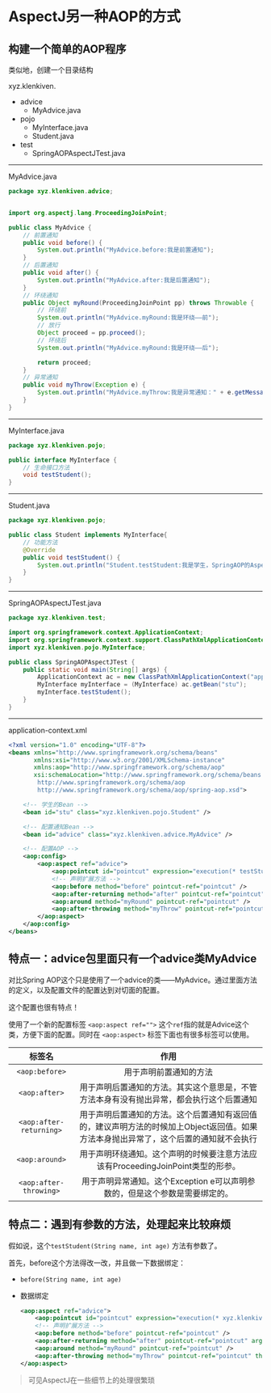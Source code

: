 # AspectJ另一种AOP的方式

## 构建一个简单的AOP程序

类似地，创建一个目录结构

xyz.klenkiven.

+ advice
  + MyAdvice.java
+ pojo
  + MyInterface.java
  + Student.java
+ test
  + SpringAOPAspectJTest.java

----

MyAdvice.java

```java
package xyz.klenkiven.advice;


import org.aspectj.lang.ProceedingJoinPoint;

public class MyAdvice {
    // 前置通知
    public void before() {
        System.out.println("MyAdvice.before:我是前置通知");
    }
    // 后置通知
    public void after() {
        System.out.println("MyAdvice.after:我是后置通知");
    }
    // 环绕通知
    public Object myRound(ProceedingJoinPoint pp) throws Throwable {
        // 环绕前
        System.out.println("MyAdvice.myRound:我是环绕——前");
        // 放行
        Object proceed = pp.proceed();
        // 环绕后
        System.out.println("MyAdvice.myRound:我是环绕——后");

        return proceed;
    }
    // 异常通知
    public void myThrow(Exception e) {
        System.out.println("MyAdvice.myThrow:我是异常通知：" + e.getMessage());
    }
}
```

----

MyInterface.java

```java
package xyz.klenkiven.pojo;

public interface MyInterface {
    // 生命接口方法
    void testStudent();
}
```

----

Student.java

```java
package xyz.klenkiven.pojo;

public class Student implements MyInterface{
    // 功能方法
    @Override
    public void testStudent() {
        System.out.println("Student.testStudent:我是学生，SpringAOP的AspectJ");
    }
}
```

----

SpringAOPAspectJTest.java

```java
package xyz.klenkiven.test;

import org.springframework.context.ApplicationContext;
import org.springframework.context.support.ClassPathXmlApplicationContext;
import xyz.klenkiven.pojo.MyInterface;

public class SpringAOPAspectJTest {
    public static void main(String[] args) {
        ApplicationContext ac = new ClassPathXmlApplicationContext("application-context.xml");
        MyInterface myInterface = (MyInterface) ac.getBean("stu");
        myInterface.testStudent();
    }
}
```

----

application-context.xml

```xml
<?xml version="1.0" encoding="UTF-8"?>
<beans xmlns="http://www.springframework.org/schema/beans"
       xmlns:xsi="http://www.w3.org/2001/XMLSchema-instance"
       xmlns:aop="http://www.springframework.org/schema/aop"
       xsi:schemaLocation="http://www.springframework.org/schema/beans http://www.springframework.org/schema/beans/spring-beans.xsd
        http://www.springframework.org/schema/aop
        http://www.springframework.org/schema/aop/spring-aop.xsd">

    <!-- 学生的Bean -->
    <bean id="stu" class="xyz.klenkiven.pojo.Student" />

    <!-- 配置通知Bean -->
    <bean id="advice" class="xyz.klenkiven.advice.MyAdvice" />

    <!-- 配置AOP -->
    <aop:config>
        <aop:aspect ref="advice">
            <aop:pointcut id="pointcut" expression="execution(* testStudent())"/>
            <!-- 声明扩展方法 -->
            <aop:before method="before" pointcut-ref="pointcut" />
            <aop:after-returning method="after" pointcut-ref="pointcut" />
            <aop:around method="myRound" pointcut-ref="pointcut" />
            <aop:after-throwing method="myThrow" pointcut-ref="pointcut" throwing="e" />
        </aop:aspect>
    </aop:config>
</beans>
```

## 特点一：advice包里面只有一个advice类MyAdvice

对比Spring AOP这个只是使用了一个advice的类——MyAdvice。通过里面方法的定义，以及配置文件的配置达到对切面的配置。

这个配置也很有特点！

使用了一个新的配置标签 `<aop:aspect ref="">` 这个`ref`指的就是Advice这个类，方便下面的配置。同时在 `<aop:aspect>` 标签下面也有很多标签可以使用。

|         标签名          |                             作用                             |
| :---------------------: | :----------------------------------------------------------: |
|     `<aop:before>`      |                    用于声明前置通知的方法                    |
|      `<aop:after>`      | 用于声明后置通知的方法。其实这个意思是，不管方法本身有没有抛出异常，都会执行这个后置通知 |
| `<aop:after-returning>` | 用于声明后置通知的方法。这个后置通知有返回值的，建议声明方法的时候加上Object返回值。如果方法本身抛出异常了，这个后置的通知就不会执行 |
|     `<aop:around>`      | 用于声明环绕通知。这个声明的时候要注意方法应该有ProceedingJoinPoint类型的形参。 |
| `<aop:after-throwing>`  | 用于声明异常通知。这个Exception e可以声明参数的，但是这个参数是需要绑定的。 |

## 特点二：遇到有参数的方法，处理起来比较麻烦

假如说，这个`testStudent(String name, int age)` 方法有参数了。

首先，before这个方法得改一改，并且做一下数据绑定：

+ `before(String name, int age)`

+ 数据绑定

  ```xml
  <aop:aspect ref="advice">
      <aop:pointcut id="pointcut" expression="execution(* xyz.klenkiven.pojo.Student.testStudent(String, int)) and args(name, age)"/>
      <!-- 声明扩展方法 -->
      <aop:before method="before" pointcut-ref="pointcut" />
      <aop:after-returning method="after" pointcut-ref="pointcut" arg-names="name,age" />
      <aop:around method="myRound" pointcut-ref="pointcut" />
      <aop:after-throwing method="myThrow" pointcut-ref="pointcut" throwing="e" />
  </aop:aspect>
  ```

> 可见AspectJ在一些细节上的处理很繁琐